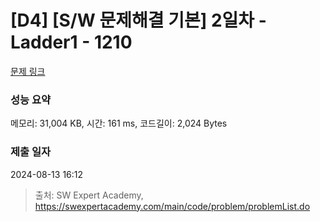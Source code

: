 # [D4] [S/W 문제해결 기본] 2일차 - Ladder1 - 1210 

[문제 링크](https://swexpertacademy.com/main/code/problem/problemDetail.do?contestProbId=AV14ABYKADACFAYh) 

### 성능 요약

메모리: 31,004 KB, 시간: 161 ms, 코드길이: 2,024 Bytes

### 제출 일자

2024-08-13 16:12



> 출처: SW Expert Academy, https://swexpertacademy.com/main/code/problem/problemList.do
